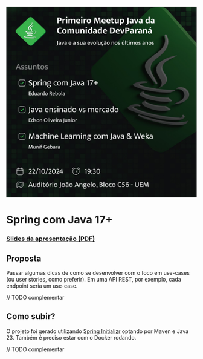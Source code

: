 ![flyer do evento](./static/flyer.jpeg "Primeiro Meetup Java da Comunidade DevParaná")

# Spring com Java 17+

### [Slides da apresentação (PDF)](./static/slides.pdf)

## Proposta

Passar algumas dicas de como se desenvolver com o foco em use-cases (ou user stories, como preferir). 
Em uma API REST, por exemplo, cada endpoint seria um use-case.

// TODO complementar

## Como subir?

O projeto foi gerado utilizando [Spring Initializr](https://start.spring.io/) optando por Maven e Java 23. 
Também é preciso estar com o Docker rodando.

// TODO complementar

